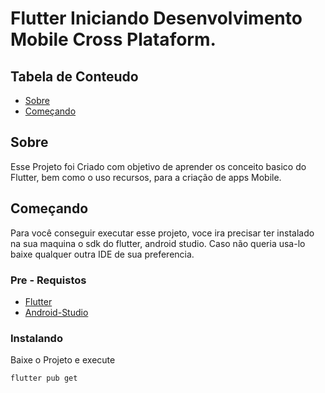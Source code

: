 # Flutter Iniciando Desenvolvimento Mobile Cross Plataform.

## Tabela de Conteudo

- [Sobre](#about)
- [Começando](#getting_started)


## Sobre <a name = "about"></a>

Esse Projeto foi Criado com objetivo de aprender os conceito basico do Flutter, bem como o uso recursos, para a criação de apps Mobile.

## Começando <a name = "getting_started"></a>
Para você conseguir executar esse projeto, voce ira precisar ter instalado na sua maquina o sdk do flutter, android studio. Caso não queria usa-lo baixe qualquer outra IDE de sua preferencia.

### Pre - Requistos
 - [Flutter](https://www.flutter.dev)
 - [Android-Studio](https://developer.android.com)


### Instalando

Baixe o Projeto e execute

```
flutter pub get
```
